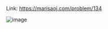 Link: https://marisaoj.com/problem/134

![image](https://github.com/user-attachments/assets/6de9370f-a810-4b3a-abad-94d6b17b24f4)
